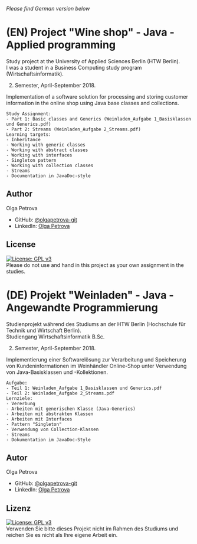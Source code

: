 *Please find German version below*
# (EN) Project "Wine shop" - Java - Applied programming
Study project at the University of Applied Sciences Berlin (HTW Berlin).   
I was a student in а Business Computing study program (Wirtschaftsinformatik).  

2. Semester, April-September 2018.   

Implementation of a software solution for processing and storing customer information in the online shop using Java base classes and collections.   

	Study Assignment:  
	- Part 1: Basic classes and Generics (Weinladen_Aufgabe 1_Basisklassen und Generics.pdf)  
	- Part 2: Streams (Weinladen_Aufgabe 2_Streams.pdf)  
	Learning targets:      
	- Inheritance  
	- Working with generic classes  
	- Working with abstract classes  
	- Working with interfaces  
	- Singleton pattern  
	- Working with collection classes  
	- Streams  
	- Documentation in JavaDoc-style  
## Author
Olga Petrova
- GitHub: [@olgapetrova-git](https://github.com/olgapetrova-git)
- LinkedIn: [Olga Petrova](https://www.linkedin.com/in/olga-petrova-berlin/)
## License
[![License: GPL v3](https://img.shields.io/badge/License-GPLv3-blue.svg)](https://www.gnu.org/licenses/gpl-3.0)  
Please do not use and hand in this project as your own assignment in the studies.
# (DE) Projekt "Weinladen"  - Java - Angewandte Programmierung	  
Studienprojekt während des Studiums an der HTW Berlin (Hochschule für Technik und Wirtschaft Berlin).    
Studiengang Wirtschaftsinformatik B.Sc.     

2. Semester, April-September 2018. 
	
Implementierung einer Softwarelösung zur Verarbeitung und Speicherung von Kundeninformationen im Weinhändler Online-Shop unter Verwendung von Java-Basisklassen und -Kollektionen.       
	
	Aufgabe:
	- Teil 1: Weinladen_Aufgabe 1_Basisklassen und Generics.pdf
	- Teil 2: Weinladen_Aufgabe 2_Streams.pdf
	Lernziele:
	- Vererbung
	- Arbeiten mit generischen Klasse (Java-Generics)
	- Arbeiten mit abstrakten Klassen
	- Arbeiten mit Interfaces
	- Pattern "Singleton"
	- Verwendung von Collection-Klassen
	- Streams
	- Dokumentation im JavaDoc-Style
## Autor
Olga Petrova
- GitHub: [@olgapetrova-git](https://github.com/olgapetrova-git)
- LinkedIn: [Olga Petrova](https://www.linkedin.com/in/olga-petrova-berlin/)
 ## Lizenz
[![License: GPL v3](https://img.shields.io/badge/License-GPLv3-blue.svg)](https://www.gnu.org/licenses/gpl-3.0)  
Verwenden Sie bitte dieses Projekt nicht im Rahmen des Studiums und reichen Sie es nicht als Ihre eigene Arbeit ein.
